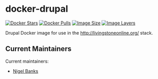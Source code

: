 # docker-drupal

[![Docker Stars](https://img.shields.io/docker/stars/livingstoneonline/drupal.svg)][hub]
[![Docker Pulls](https://img.shields.io/docker/pulls/livingstoneonline/drupal.svg)][hub]
[![Image Size](https://img.shields.io/imagelayers/image-size/livingstoneonline/livingstone/latest.svg)](https://imagelayers.io/?images=livingstoneonline/drupal:latest)
[![Image Layers](https://img.shields.io/imagelayers/layers/livingstoneonline/livingstone/latest.svg)](https://imagelayers.io/?images=livingstoneonline/drupal:latest)

Drupal Docker image for use in the http://livingstoneonline.org/ stack.

## Current Maintainers

Current maintainers:

* [Nigel Banks](https://github.com/nigelgbanks)

[hub]: https://hub.docker.com/r/livingstoneonline/drupal/
